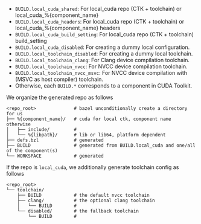 - `BUILD.local_cuda_shared`: For local_cuda repo (CTK + toolchain) or local_cuda_%{component_name}
- `BUILD.local_cuda_headers`: For local_cuda repo (CTK + toolchain) or local_cuda_%{component_name} headers
- `BUILD.local_cuda_build_setting`: For local_cuda repo (CTK + toolchain) build_setting
- `BUILD.local_cuda_disabled`: For creating a dummy local configuration.
- `BUILD.local_toolchain_disabled`: For creating a dummy local toolchain.
- `BUILD.local_toolchain_clang`: For Clang device compilation toolchain.
- `BUILD.local_toolchain_nvcc`: For NVCC device compilation toolchain.
- `BUILD.local_toolchain_nvcc_msvc`: For NVCC device compilation with (MSVC as host compiler) toolchain.
- Otherwise, each `BUILD.*` corresponds to a component in CUDA Toolkit.

We organize the generated repo as follows

```
<repo_root>              # bazel unconditionally create a directory for us
├── %{component_name}/   # cuda for local ctk, component name otherwise
│   ├── include/         #
│   └── %{libpath}/      # lib or lib64, platform dependent
├── defs.bzl             # generated
├── BUILD                # generated from BUILD.local_cuda and one/all of the component(s)
└── WORKSPACE            # generated
```

If the repo is `local_cuda`, we additionally generate toolchain config as follows

```
<repo_root>
└── toolchain/
    ├── BUILD            # the default nvcc toolchain
    ├── clang/           # the optional clang toolchain
    │   └── BUILD        #
    └── disabled/        # the fallback toolchain
        └── BUILD        #
```
